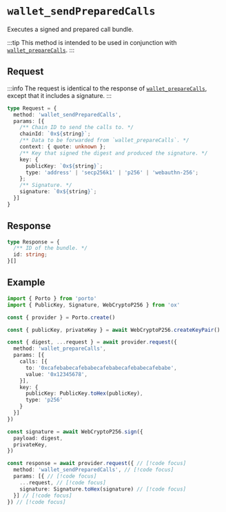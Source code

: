# `wallet_sendPreparedCalls`

Executes a signed and prepared call bundle.

:::tip
This method is intended to be used in conjunction with [`wallet_prepareCalls`](/sdk/rpc/wallet_prepareCalls).
:::

## Request

:::info
The request is identical to the response of [`wallet_prepareCalls`](/sdk/rpc/wallet_prepareCalls), except that it includes a signature.
:::

```ts
type Request = {
  method: 'wallet_sendPreparedCalls',
  params: [{
    /** Chain ID to send the calls to. */
    chainId: `0x${string}`;
    /** Data to be forwarded from `wallet_prepareCalls`. */
    context: { quote: unknown };
    /** Key that signed the digest and produced the signature. */
    key: {
      publicKey: `0x${string}`;
      type: 'address' | 'secp256k1' | 'p256' | 'webauthn-256';
    };
    /** Signature. */
    signature: `0x${string}`;
  }]
}
```

## Response

```ts
type Response = {
  /** ID of the bundle. */
  id: string;
}[]
```

## Example

```ts twoslash
import { Porto } from 'porto'
import { PublicKey, Signature, WebCryptoP256 } from 'ox'

const { provider } = Porto.create()

const { publicKey, privateKey } = await WebCryptoP256.createKeyPair()

const { digest, ...request } = await provider.request({
  method: 'wallet_prepareCalls',
  params: [{
    calls: [{
      to: '0xcafebabecafebabecafebabecafebabecafebabe',
      value: '0x12345678',
    }],
    key: {
      publicKey: PublicKey.toHex(publicKey),
      type: 'p256'
    }
  }]
})

const signature = await WebCryptoP256.sign({
  payload: digest,
  privateKey,
})

const response = await provider.request({ // [!code focus]
  method: 'wallet_sendPreparedCalls', // [!code focus]
  params: [{ // [!code focus]
    ...request, // [!code focus]
    signature: Signature.toHex(signature) // [!code focus]
  }] // [!code focus]
}) // [!code focus]
```